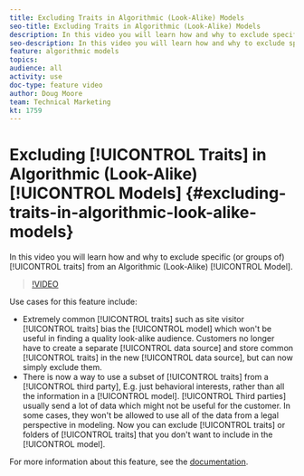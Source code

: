 ```yaml
---
title: Excluding Traits in Algorithmic (Look-Alike) Models
seo-title: Excluding Traits in Algorithmic (Look-Alike) Models
description: In this video you will learn how and why to exclude specific (or groups of) traits from an Algorithmic (Look-Alike) Model. 
seo-description: In this video you will learn how and why to exclude specific (or groups of) traits from an Algorithmic (Look-Alike) Model. 
feature: algorithmic models
topics: 
audience: all
activity: use
doc-type: feature video
author: Doug Moore
team: Technical Marketing
kt: 1759
---
```


# Excluding [!UICONTROL Traits] in Algorithmic (Look-Alike) [!UICONTROL Models] {#excluding-traits-in-algorithmic-look-alike-models}

In this video you will learn how and why to exclude specific (or groups of) [!UICONTROL traits] from an Algorithmic (Look-Alike) [!UICONTROL Model].

>[!VIDEO](https://video.tv.adobe.com/v/25569/?quality=12)

Use cases for this feature include:

* Extremely common [!UICONTROL traits] such as site visitor [!UICONTROL traits] bias the [!UICONTROL model] which won't be useful in finding a quality look-alike audience. Customers no longer have to create a separate [!UICONTROL data source] and store common [!UICONTROL traits] in the new [!UICONTROL data source], but can now simply exclude them.
* There is now a way to use a subset of [!UICONTROL traits] from a [!UICONTROL third party], E.g. just behavioral interests, rather than all the information in a [!UICONTROL model]. [!UICONTROL Third parties] usually send a lot of data which might not be useful for the customer. In some cases, they won't be allowed to use all of the data from a legal perspective in modeling. Now you can exclude [!UICONTROL traits] or folders of [!UICONTROL traits] that you don't want to include in the [!UICONTROL model].

For more information about this feature, see the [documentation](https://marketing.adobe.com/resources/help/en_US/aam/trait-exclusion-algo-models.html).